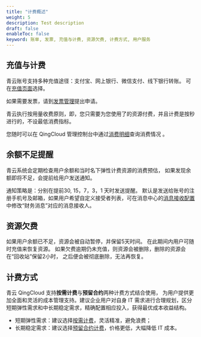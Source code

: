 ```yaml
---
title: "计费概述"
weight: 5
description: Test description
draft: false
enableToc: false
keyword: 账单, 发票, 充值与计费, 资源欠费, 计费方式, 用户服务
---
```


## 充值与计费

青云账号支持多种充值途径：支付宝、网上银行、微信支付、线下银行转账。 可在[充值页面](https://console.qingcloud.com/finance/wallet/)选择。

如果需要发票，请到[发票管理](https://console.qingcloud.com/finance/invoices/)提出申请。

青云执行按用量收费原则，即，您只需要为您使用了的资源付费，并且计费是按秒进行的，不设最低消费指标。

您随时可以在 QingCloud 管理控制台中通过[消费明细](https://console.qingcloud.com/finance/statistic/)查询消费情况 。

## 余额不足提醒

青云系统会定期检查用户余额和当时名下弹性计费资源的消费预估， 如果发现余额即将不足，会提前给用户发送通知。

通知策略是：分别在提前30, 15，7，3，1 天时发送提醒。 默认是发送给账号的注册手机号及邮箱，如果用户希望自定义接受者列表，可在消息中心的[消息接收配置](https://console.qingcloud.com/account/profile/notify_map/)中修改“财务消息”对应的消息接收人。

##  资源欠费

如果用户余额已不足，资源会被自动暂停，并保留5天时间。 在此期间内用户可随时充值来恢复资源。 如果欠费逾期仍未充值，则资源会被删除，删除的资源会在“回收站”保留2小时， 之后便会被彻底删除，无法再恢复。

##  计费方式

青云 QingCloud 支持**按需计费**与**预留合约**两种计费方式结合使用， 为用户提供更加全面和灵活的成本管理支持。建议企业用户对自身 IT 需求进行合理规划，区分短期弹性需求和中长期稳定需求，精确配置相应投入，获得最优成本收益结构。

- 短期弹性需求：建议选择[按需计费](../according_need)，灵活精准，避免浪费；
- 长期稳定需求：建议选择[预留合约计费](../reserved)，价格更低，大幅降低 IT 成本。

